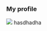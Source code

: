 ### My profile

<img src="https://c.tenor.com/novoESRhDb8AAAAC/yotsuba-nakano.gif" widtg="10px" >
hasdhadha
